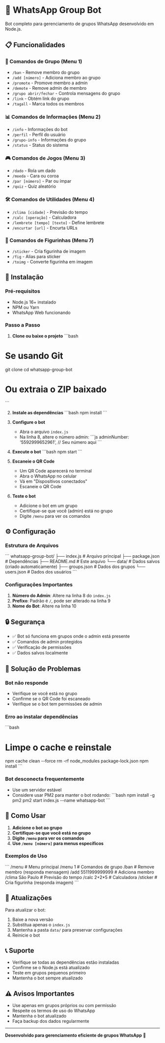 # 🤖 WhatsApp Group Bot

Bot completo para gerenciamento de grupos WhatsApp desenvolvido em Node.js.

## 📋 Funcionalidades

### 🔧 Comandos de Grupo (Menu 1)
- `/ban` - Remove membro do grupo
- `/add [número]` - Adiciona membro ao grupo  
- `/promote` - Promove membro a admin
- `/demote` - Remove admin de membro
- `/grupo abrir/fechar` - Controla mensagens do grupo
- `/link` - Obtém link do grupo
- `/tagall` - Marca todos os membros

### 📊 Comandos de Informações (Menu 2)
- `/info` - Informações do bot
- `/perfil` - Perfil do usuário
- `/grupo-info` - Informações do grupo
- `/status` - Status do sistema

### 🎮 Comandos de Jogos (Menu 3)
- `/dado` - Rola um dado
- `/moeda` - Cara ou coroa
- `/par [número]` - Par ou ímpar
- `/quiz` - Quiz aleatório

### 🛠️ Comandos de Utilidades (Menu 4)
- `/clima [cidade]` - Previsão do tempo
- `/calc [operação]` - Calculadora
- `/lembrete [tempo] [texto]` - Define lembrete
- `/encurtar [url]` - Encurta URLs

### 🎨 Comandos de Figurinhas (Menu 7)
- `/sticker` - Cria figurinha de imagem
- `/fig` - Alias para sticker
- `/toimg` - Converte figurinha em imagem

## 🚀 Instalação

### Pré-requisitos
- Node.js 16+ instalado
- NPM ou Yarn
- WhatsApp Web funcionando

### Passo a Passo

1. **Clone ou baixe o projeto**
\`\`\`bash
# Se usando Git
git clone <url-do-projeto>
cd whatsapp-group-bot

# Ou extraia o ZIP baixado
\`\`\`

2. **Instale as dependências**
\`\`\`bash
npm install
\`\`\`

3. **Configure o bot**
   - Abra o arquivo `index.js`
   - Na linha 8, altere o número admin:
   \`\`\`js
   adminNumber: '5592999652961', // Seu número aqui
   \`\`\`

4. **Execute o bot**
\`\`\`bash
npm start
\`\`\`

5. **Escaneie o QR Code**
   - Um QR Code aparecerá no terminal
   - Abra o WhatsApp no celular
   - Vá em "Dispositivos conectados"
   - Escaneie o QR Code

6. **Teste o bot**
   - Adicione o bot em um grupo
   - Certifique-se que você (admin) está no grupo
   - Digite `/menu` para ver os comandos

## ⚙️ Configuração

### Estrutura de Arquivos
\`\`\`
whatsapp-group-bot/
├── index.js          # Arquivo principal
├── package.json      # Dependências
├── README.md         # Este arquivo
└── data/             # Dados salvos (criado automaticamente)
    ├── groups.json   # Dados dos grupos
    └── users.json    # Dados dos usuários
\`\`\`

### Configurações Importantes

1. **Número do Admin**: Altere na linha 8 do `index.js`
2. **Prefixo**: Padrão é `/`, pode ser alterado na linha 9
3. **Nome do Bot**: Altere na linha 10

## 🔒 Segurança

- ✅ Bot só funciona em grupos onde o admin está presente
- ✅ Comandos de admin protegidos
- ✅ Verificação de permissões
- ✅ Dados salvos localmente

## 🐛 Solução de Problemas

### Bot não responde
- Verifique se você está no grupo
- Confirme se o QR Code foi escaneado
- Verifique se o bot tem permissões de admin

### Erro ao instalar dependências
\`\`\`bash
# Limpe o cache e reinstale
npm cache clean --force
rm -rf node_modules package-lock.json
npm install
\`\`\`

### Bot desconecta frequentemente
- Use um servidor estável
- Considere usar PM2 para manter o bot rodando:
\`\`\`bash
npm install -g pm2
pm2 start index.js --name whatsapp-bot
\`\`\`

## 📱 Como Usar

1. **Adicione o bot ao grupo**
2. **Certifique-se que você está no grupo**
3. **Digite `/menu` para ver os comandos**
4. **Use `/menu [número]` para menus específicos**

### Exemplos de Uso
\`\`\`
/menu              # Menu principal
/menu 1            # Comandos de grupo
/ban               # Remove membro (responda mensagem)
/add 5511999999999 # Adiciona membro
/clima São Paulo   # Previsão do tempo
/calc 2+2*5        # Calculadora
/sticker           # Cria figurinha (responda imagem)
\`\`\`

## 🔄 Atualizações

Para atualizar o bot:
1. Baixe a nova versão
2. Substitua apenas o `index.js`
3. Mantenha a pasta `data/` para preservar configurações
4. Reinicie o bot

## 📞 Suporte

- Verifique se todas as dependências estão instaladas
- Confirme se o Node.js está atualizado
- Teste em grupos pequenos primeiro
- Mantenha o bot sempre atualizado

## ⚠️ Avisos Importantes

- Use apenas em grupos próprios ou com permissão
- Respeite os termos de uso do WhatsApp
- Mantenha o bot atualizado
- Faça backup dos dados regularmente

---

**Desenvolvido para gerenciamento eficiente de grupos WhatsApp** 🚀
